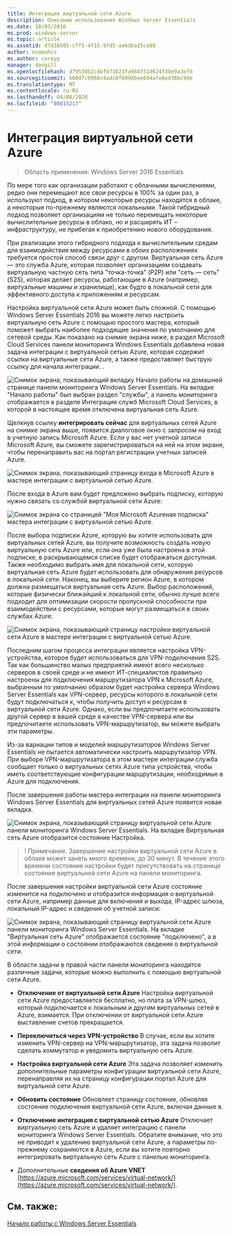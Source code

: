 ```yaml
---
title: Интеграция виртуальной сети Azure
description: Описание использования Windows Server Essentials
ms.date: 10/03/2016
ms.prod: windows-server
ms.topic: article
ms.assetid: d7d38505-cff5-4f15-9fd5-ae6dba15ce88
author: nnamuhcs
ms.author: coreyp
manager: dongill
ms.openlocfilehash: d79530b2c4bfb71b23fa984731d624f30e9a3ef6
ms.sourcegitcommit: b00d7c8968c4adc8f699dbee694afe6ed36bc9de
ms.translationtype: MT
ms.contentlocale: ru-RU
ms.lasthandoff: 04/08/2020
ms.locfileid: "80815217"
---
```

# <a name="azure-virtual-network-integration"></a>Интеграция виртуальной сети Azure

>Область применения: Windows Server 2016 Essentials

По мере того как организации работают с облачными вычислениями, редко они перемещают все свои ресурсы в 100% за один раз, а используют подход, в котором некоторые ресурсы находятся в облаке, а некоторые по-прежнему являются локальными. Такой гибридный подход позволяет организациям не только перемещать некоторые вычислительные ресурсы в облако, но и расширять ИТ – инфраструктуру, не прибегая к приобретению нового оборудования.

При реализации этого гибридного подхода к вычислительным средам для взаимодействия между ресурсами в обоих расположениях требуется простой способ связи друг с другом. Виртуальная сеть Azure — это служба Azure, которая позволяет организациям создавать виртуальную частную сеть типа "точка-точка" (P2P) или "сеть — сеть" (S2S), которая делает ресурсы, работающие в Azure (например, виртуальные машины и хранилище), как будто в локальной сети для эффективного доступа к приложениям и ресурсам.

Настройка виртуальной сети Azure может быть сложной. С помощью Windows Server Essentials 2016 вы можете легко настроить виртуальную сеть Azure с помощью простого мастера, который поможет выбрать наиболее подходящие значения по умолчанию для сетевой среды. Как показано на снимке экрана ниже, в раздел Microsoft Cloud Services панели мониторинга Windows Essentials добавлена новая задача интеграции с виртуальной сетью Azure, которая содержит ссылки на виртуальные сети Azure, а также предоставляет быструю ссылку для начала интеграции. .

![Снимок экрана, показывающий вкладку Начало работы на домашней странице панели мониторинга Windows Server Essentials. На вкладке "Начало работы" был выбран раздел "службы", а панель мониторинга отображается в разделе Интеграция служб Microsoft Cloud Services, в которой в настоящее время отключена виртуальная сеть Azure.](media/azure-virtual-network-1.PNG)

Щелкнув ссылку **интегрировать сейчас** для виртуальных сетей Azure на снимке экрана выше, появится диалоговое окно с запросом на вход в учетную запись Microsoft Azure. Если у вас нет учетной записи Microsoft Azure, вы сможете зарегистрироваться на ней на этом экране, чтобы перенаправить вас на портал регистрации учетных записей Azure.

![Снимок экрана, показывающий страницу входа в Microsoft Azure в мастере интеграции с виртуальной сетью Azure.](media/azure-virtual-network-2.PNG)

После входа в Azure вам будет предложено выбрать подписку, которую нужно связать со службой виртуальной сети Azure:

![Снимок экрана со страницей "Моя Microsoft Azureная подписка" мастера интеграции с виртуальной сетью Azure.](media/azure-virtual-network-3.PNG)

После выбора подписки Azure, которую вы хотите использовать для виртуальных сетей Azure, вы получите возможность создать новую виртуальную сеть Azure или, если она уже была настроена в этой подписке, в раскрывающемся списке будет отображаться доступная. Также необходимо выбрать имя для локальной сети, которую виртуальная сеть Azure будет использовать для обнаружения ресурсов в локальной сети. Наконец, вы выберите регион Azure, в котором должна размещаться виртуальная сеть Azure. Выбор расположений, которые физически ближайший к локальной сети, обычно лучше всего подходит для оптимизации скорости пропускной способности при взаимодействии с ресурсами, которые могут размещаться в своих службах Azure:

![Снимок экрана, показывающий страницу настройки виртуальной сети Azure в мастере интеграции с виртуальной сетью Azure.](media/azure-virtual-network-4.PNG)

Последним шагом процесса интеграции является настройка VPN-устройства, которое будет использоваться для VPN-подключения S2S. Так как большинство малых предприятий имеют всего несколько серверов в своей среде и не имеют ИТ-специалистов правильно настроены для подключения маршрутизатора VPN к Microsoft Azure, выбранным по умолчанию образом будет настройка сервера Windows Server Essentials как VPN-сервер, ресурсы которого в локальной сети будут подключаться к, чтобы получить доступ к ресурсам в виртуальной сети Azure. Однако, если вы предпочитаете использовать другой сервер в вашей среде в качестве VPN-сервера или вы предпочитаете использовать VPN-маршрутизатор, вы можете выбрать эти параметры.

Из-за вариации типов и моделей маршрутизаторов Windows Server Essentials не пытается автоматически настроить маршрутизатор VPN. При выборе VPN-маршрутизатора в этом мастере интеграции служба сообщает только о виртуальных сетях Azure типа устройства, чтобы иметь соответствующие конфигурации маршрутизации, необходимые в Azure для подключения.

После завершения работы мастера интеграции на панели мониторинга Windows Server Essentials для виртуальных сетей Azure появится новая вкладка.

![Снимок экрана, показывающий страницу виртуальной сети Azure панели мониторинга Windows Server Essentials. На вкладке Виртуальная сеть Azure отобразится состояние Настройка.](media/azure-virtual-network-5.PNG)

>! Примечание. Завершение настройки виртуальной сети Azure в облаке может занять много времени, до 30 минут. В течение этого времени состояние настройки будет присутствовать на странице состояние виртуальной сети Azure на панели мониторинга.

После завершения настройки виртуальной сети Azure состояние изменится на подключено и отобразится информация о виртуальной сети Azure, например данные для включения и выхода, IP-адрес шлюза, локальный IP-адрес и сведения об учетной записи:

![Снимок экрана, показывающий страницу виртуальной сети Azure панели мониторинга Windows Server Essentials. На вкладке "Виртуальная сеть Azure" отображается состояние "подключено", а в этой информации о состоянии отображаются сведения о виртуальной сети.](media/azure-virtual-network-6.PNG)

В области задачи в правой части панели мониторинга находятся различные задачи, которые можно выполнить с помощью виртуальной сети Azure.

-   **Отключение от виртуальной сети Azure** Настройка виртуальной сети Azure предоставляется бесплатно, но плата за VPN-шлюз, который подключается к локальным и другим виртуальных сетей в Azure, взимается. При отключении от виртуальной сети Azure выставление счетов прекращается.

-   **Переключиться через VPN-устройство** В случае, если вы хотите изменить VPN-сервер на VPN-маршрутизатор, эта задача позволит сделать коммутатор и уведомить виртуальную сеть Azure.

-   **Настройка виртуальной сети Azure** Эта задача позволяет изменить дополнительные параметры конфигурации виртуальной сети Azure, перенаправляя их на страницу конфигурации портал Azure для виртуальной сети Azure.

-   **Обновить состояние** Обновляет страницу состояние, обновляя состояние подключения виртуальной сети Azure, включая данные в.

-   **Отключение интеграция с виртуальной сетью Azure** Отключает виртуальную сеть Azure и удаляет интеграцию с панели мониторинга Windows Server Essentials. Обратите внимание, что это не приводит к удалению виртуальной сети Azure, а параметры по-прежнему сохраняются в Azure, если вы хотите повторно интегрировать виртуальную сеть Azure с панелью мониторинга.

-   Дополнительные **сведения об Azure VNET** [https://azure.microsoft.com/services/virtual-network/](https://azure.microsoft.com/services/virtual-network/).

<a name="see-also"></a>См. также:
--------
[Начало работы с Windows Server Essentials](get-started.md)
